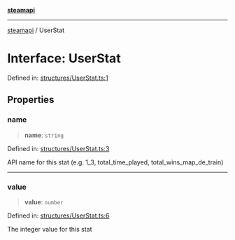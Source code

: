 [**steamapi**](../README.md)

***

[steamapi](../README.md) / UserStat

# Interface: UserStat

Defined in: [structures/UserStat.ts:1](https://github.com/xDimGG/node-steamapi/blob/1fe06d2c5a85fee5e9f5e4f0962481cbd53a974e/src/structures/UserStat.ts#L1)

## Properties

### name

> **name**: `string`

Defined in: [structures/UserStat.ts:3](https://github.com/xDimGG/node-steamapi/blob/1fe06d2c5a85fee5e9f5e4f0962481cbd53a974e/src/structures/UserStat.ts#L3)

API name for this stat (e.g. 1_3, total_time_played, total_wins_map_de_train)

***

### value

> **value**: `number`

Defined in: [structures/UserStat.ts:6](https://github.com/xDimGG/node-steamapi/blob/1fe06d2c5a85fee5e9f5e4f0962481cbd53a974e/src/structures/UserStat.ts#L6)

The integer value for this stat
